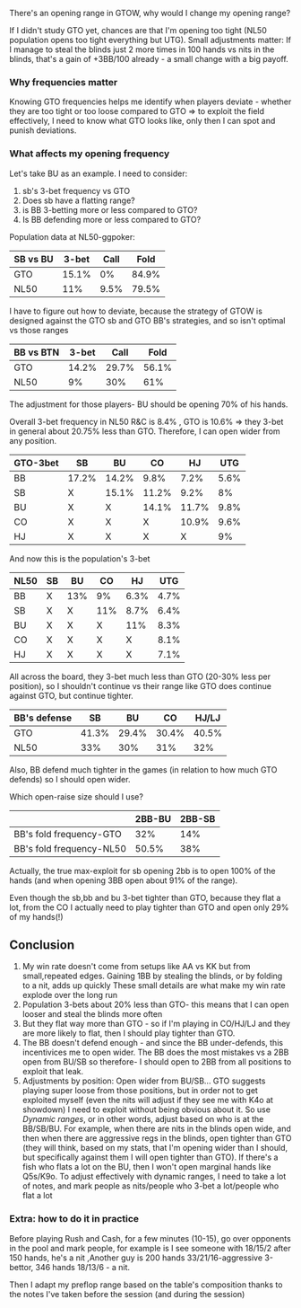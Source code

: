 There's an opening range in GTOW, why would I change my opening range?

If I didn't study GTO yet, chances are that I'm opening too tight (NL50 population opens too tight everything but UTG). Small adjustments matter: If I manage to steal the blinds just 2 more times in 100 hands vs nits in the blinds, that's a gain of +3BB/100 already - a small change with a big payoff.

### Why frequencies matter
Knowing GTO frequencies helps me identify when players deviate - whether they are too tight or too loose compared to GTO => to exploit the field effectively, I need to know what GTO looks like, only then I can spot and punish deviations.

### What affects my opening frequency
Let's take BU as an example. I need to consider:
1. sb's 3-bet frequency vs GTO
2. Does sb have a flatting range?
3. is BB 3-betting more or less compared to GTO?
4. Is BB defending more or less compared to GTO?

Population data at NL50-ggpoker:

| SB vs BU | 3-bet | Call | Fold  |
| -------- | ----- | ---- | ----- |
| GTO      | 15.1% | 0%   | 84.9% |
| NL50     | 11%   | 9.5% | 79.5% |

I have to figure out how to deviate, because the strategy of GTOW is designed against the GTO sb and GTO BB's strategies, and so isn't optimal vs those ranges

| BB vs BTN | 3-bet | Call  | Fold  |
| --------- | ----- | ----- | ----- |
| GTO       | 14.2% | 29.7% | 56.1% |
| NL50      | 9%    | 30%   | 61%   |
The adjustment for those players- BU should be opening 70% of his hands.

Overall 3-bet frequency in NL50 R&C is 8.4% , GTO is 10.6% => they 3-bet in general about 20.75% less than GTO. Therefore, I can open wider from any position.

| GTO-3bet | SB    | BU    | CO    | HJ    | UTG  |
| -------- | ----- | ----- | ----- | ----- | ---- |
| BB       | 17.2% | 14.2% | 9.8%  | 7.2%  | 5.6% |
| SB       | X     | 15.1% | 11.2% | 9.2%  | 8%   |
| BU       | X     | X     | 14.1% | 11.7% | 9.8% |
| CO       | X     | X     | X     | 10.9% | 9.6% |
| HJ       | X     | X     | X     | X     | 9%   |
And now this is the population's 3-bet 

| NL50 | SB  | BU  | CO  | HJ   | UTG  |
| ---- | --- | --- | --- | ---- | ---- |
| BB   | X   | 13% | 9%  | 6.3% | 4.7% |
| SB   | X   | X   | 11% | 8.7% | 6.4% |
| BU   | X   | X   | X   | 11%  | 8.3% |
| CO   | X   | X   | X   | X    | 8.1% |
| HJ   | X   | X   | X   | X    | 7.1% |
All across the board, they 3-bet much less than GTO (20-30% less per position), so I shouldn't continue vs their range like GTO does continue against GTO, but continue tighter.

| BB's defense | SB    | BU    | CO    | HJ/LJ |
| ------------ | ----- | ----- | ----- | ----- |
| GTO          | 41.3% | 29.4% | 30.4% | 40.5% |
| NL50         | 33%   | 30%   | 31%   | 32%   |

Also, BB defend much tighter in the games (in relation to how much GTO defends) so I should open wider. 


Which open-raise size should I use?

|                          | 2BB-BU | 2BB-SB |
| ------------------------ | ------ | ------ |
| BB's fold frequency-GTO  | 32%    | 14%    |
| BB's fold frequency-NL50 | 50.5%  | 38%    |


Actually, the true max-exploit for sb opening 2bb is to open 100% of the hands (and when opening 3BB open about 91% of the range).

Even though the sb,bb and bu 3-bet tighter than GTO, because they flat a lot, from the CO I actually need to play tighter than GTO and open only 29% of my hands(!)

## Conclusion

1. My win rate doesn't come from setups like AA vs KK but from small,repeated edges.
Gaining 1BB by stealing the blinds, or by folding to a nit,  adds up quickly
These small details are what make my win rate explode over the long run
2. Population 3-bets about 20% less than GTO- this means that I can open looser and steal the blinds more often
3. But they flat way more than GTO - so if I'm playing in CO/HJ/LJ and they are more likely to flat, then I should play tighter than GTO.
4. The BB doesn't defend enough - and since the BB under-defends, this incentivices me to open wider. The BB does the most mistakes vs a 2BB open from BU/SB so therefore- I should open to 2BB from all positions to exploit that leak.
5. Adjustments by position: Open wider from BU/SB... GTO suggests playing super loose from those positions, but in order not to get exploited myself (even the nits will adjust if they see me with K4o at showdown) I need to exploit without being obvious about it. So use *Dynamic ranges*, or in other words, adjust based on who is at the BB/SB/BU. For example, when there are nits in the blinds open wide, and then when there are aggressive regs in the blinds, open tighter than GTO (they will think, based on my stats, that I'm opening wider than I should, but specifically against them I will open tighter than GTO). If there's a fish who flats a lot on the BU, then I won't open marginal hands like Q5s/K9o.
To adjust effectively with dynamic ranges, I need to take a lot of notes, and mark people as nits/people who 3-bet a lot/people who flat a lot


### Extra: how to do it in practice
Before playing Rush and Cash, for a few minutes (10-15), go over opponents in the pool and mark people, for example is I see someone with 18/15/2 after 150 hands, he's a nit ,Another guy is 200 hands 33/21/16-aggressive 3-bettor, 346 hands 18/13/6 - a nit. 

Then I adapt my preflop range based on the table's composition thanks to the notes I've taken before the session (and during the session)


